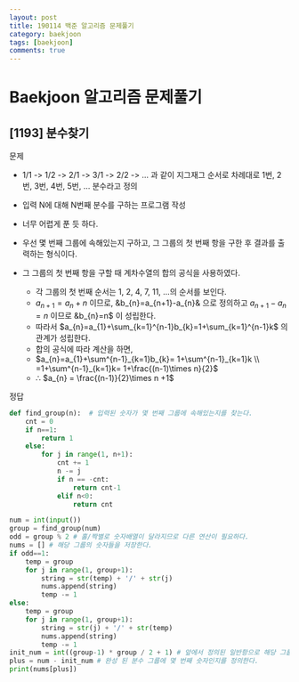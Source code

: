 ```yaml
---
layout: post
title: 190114 백준 알고리즘 문제풀기
category: baekjoon
tags: [baekjoon]
comments: true
---
```


# Baekjoon 알고리즘 문제풀기

## [1193] 분수찾기

문제
- 1/1 -> 1/2 -> 2/1 -> 3/1 -> 2/2 -> … 과 같이 지그재그 순서로 차례대로 1번, 2번, 3번, 4번, 5번, … 분수라고 정의
- 입력 N에 대해 N번째 분수를 구하는 프로그램 작성

- 너무 어렵게 푼 듯 하다.
- 우선 몇 번째 그룹에 속해있는지 구하고, 그 그룹의 첫 번째 항을 구한 후 결과를 출력하는 형식이다.
- 그 그룹의 첫 번째 항을 구할 때 계차수열의 합의 공식을 사용하였다.
  - 각 그룹의 첫 번째 순서는 1, 2, 4, 7, 11, ...의 순서를 보인다.
  - $a_{n+1}=a_{n}+n$ 이므로, &b_{n}=a_{n+1}-a_{n}& 으로 정의하고 $a_{n+1}-a_{n}=n$ 이므로 &b_{n}=n$ 이 성립한다.
  - 따라서 $a_{n}=a_{1}+\sum_{k=1}^{n-1}b_{k}=1+\sum_{k=1}^{n-1}k$ 의 관계가 성립한다.
  - 합의 공식에 따라 계산을 하면,
  - $a_{n}=a_{1}+\sum^{n-1}_{k=1}b_{k}= 1+\sum^{n-1}_{k=1}k \\ =1+\sum^{n-1}_{k=1}k=  1+\frac{(n-1)\times n}{2}$
  - ∴ $a_{n} = \frac{(n-1)}{2}\times n +1$

정답
```python
def find_group(n):  # 입력된 숫자가 몇 번째 그룹에 속해있는지를 찾는다.
    cnt = 0
    if n==1:
        return 1
    else:
        for j in range(1, n+1):
            cnt += 1
            n -= j
            if n == -cnt:
                return cnt-1
            elif n<0:
                return cnt

num = int(input())
group = find_group(num)
odd = group % 2 # 홀/짝별로 숫자배열이 달라지므로 다른 연산이 필요하다.
nums = [] # 해당 그룹의 숫자들을 저장한다.
if odd==1:
    temp = group
    for j in range(1, group+1):
        string = str(temp) + '/' + str(j)
        nums.append(string)
        temp -= 1
else:
    temp = group
    for j in range(1, group+1):
        string = str(j) + '/' + str(temp)
        nums.append(string)
        temp -= 1
init_num = int((group-1) * group / 2 + 1) # 앞에서 정의된 일반항으로 해당 그룹의 첫 번째 순번이 몇 번으로 시작하는지를 찾는다.
plus = num - init_num # 완성 된 분수 그룹에 몇 번째 숫자인지를 정의한다.
print(nums[plus])
```

